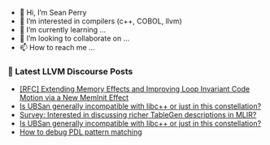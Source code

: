 - 👋 Hi, I’m Sean Perry
- 👀 I’m interested in compilers (c++, COBOL, llvm)
- 🌱 I’m currently learning ...
- 💞️ I’m looking to collaborate on ...
- 📫 How to reach me ...

<!---
s66perry/s66perry is a ✨ special ✨ repository because its `README.md` (this file) appears on your GitHub profile.
You can click the Preview link to take a look at your changes.
--->
### 📕 Latest LLVM Discourse Posts

<!-- DISCOURSE-LLVM:START -->
- [[RFC] Extending Memory Effects and Improving Loop Invariant Code Motion via a New MemInit Effect](https://discourse.llvm.org/t/rfc-extending-memory-effects-and-improving-loop-invariant-code-motion-via-a-new-meminit-effect/87873?page=2#post_24)
- [Is UBSan generally incompatible with libc++ or just in this constellation?](https://discourse.llvm.org/t/is-ubsan-generally-incompatible-with-libc-or-just-in-this-constellation/87069#post_6)
- [Survey: Interested in discussing richer TableGen descriptions in MLIR?](https://discourse.llvm.org/t/survey-interested-in-discussing-richer-tablegen-descriptions-in-mlir/87959#post_8)
- [Is UBSan generally incompatible with libc++ or just in this constellation?](https://discourse.llvm.org/t/is-ubsan-generally-incompatible-with-libc-or-just-in-this-constellation/87069#post_5)
- [How to debug PDL pattern matching](https://discourse.llvm.org/t/how-to-debug-pdl-pattern-matching/87940#post_6)
<!-- DISCOURSE-LLVM:END -->
